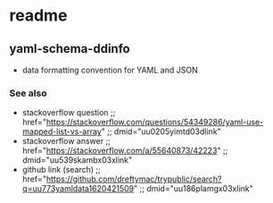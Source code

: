 # readme
<!---
### <beg-file_info>
### document_metadata:
###   - caption: "caption"
###     dmid: "uu773yamldata1620421509"
###     date: created="2021-05-07T14:05:27"
###     last: lastmod="2021-05-07T14:05:27"
###     tags:       yaml,schema,data,stackoverflow
###     people:
###         - __people__
###     author:     created="__author__"
###     filetype:   "__filetype__"
###     lastupdate: "__lastupdate__"
###     namespace:
###         - __namespace__
###     desc: |
###         ## Overview
###         * yaml data layout format called ddinfo
###     seealso: |
###         ## See also
###         * __seealso__
###     seeinstead: |
###         * __seeinstead__
### <end-file_info>
--->

## yaml-schema-ddinfo

* data formatting convention for YAML and JSON

### See also
<!--- dmid="uu476zendpx03xlink" --->

* stackoverflow question ;; href="https://stackoverflow.com/questions/54349286/yaml-use-mapped-list-vs-array" ;; dmid="uu0205yimtd03dlink"
* stackoverflow answer ;; href="https://stackoverflow.com/a/55640873/42223" ;;  dmid="uu539skambx03xlink"
* github link (search) ;; href="https://github.com/dreftymac/trypublic/search?q=uu773yamldata1620421509" ;; dmid="uu186plamgx03xlink"




